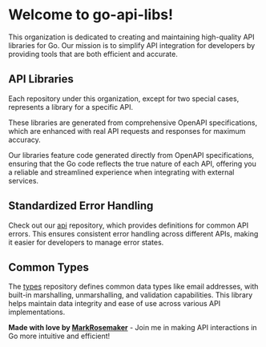 # Welcome to go-api-libs!

This organization is dedicated to creating and maintaining high-quality API libraries for Go. Our mission is to simplify API integration for developers by providing tools that are both efficient and accurate.

## API Libraries

Each repository under this organization, except for two special cases, represents a library for a specific API.

These libraries are generated from comprehensive OpenAPI specifications, which are enhanced with real API requests and responses for maximum accuracy.

Our libraries feature code generated directly from OpenAPI specifications, ensuring that the Go code reflects the true nature of each API, offering you a reliable and streamlined experience when integrating with external services.

## Standardized Error Handling

Check out our [api](https://github.com/go-api-libs/api) repository, which provides definitions for common API errors. This ensures consistent error handling across different APIs, making it easier for developers to manage error states.

## Common Types

The [types](https://github.com/go-api-libs/types) repository defines common data types like email addresses, with built-in marshalling, unmarshalling, and validation capabilities. This library helps maintain data integrity and ease of use across various API implementations.

**Made with love by [MarkRosemaker](https://github.com/MarkRosemaker)** - Join me in making API interactions in Go more intuitive and efficient!
